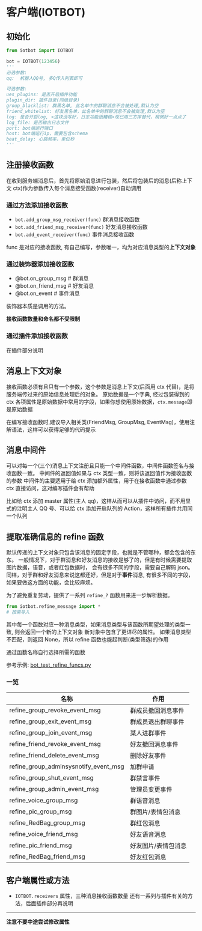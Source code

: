 # 客户端(IOTBOT)

## 初始化

```python
from iotbot import IOTBOT

bot = IOTBOT(123456)
'''
必选参数:
qq:  机器人QQ号, 多Q传入列表即可

可选参数:
ues_plugins: 是否开启插件功能
plugin_dir: 插件目录(同级目录)
group_blacklist: 群黑名单, 此名单中的群聊消息不会被处理,默认为空
friend_whitelist: 好友黑名单，此名单中的群聊消息不会被处理,默认为空
log: 是否开启log, ×这块没写好，日志功能很糟糕×现已用三方库替代，稍微好一点点了
log_file: 是否输出日志文件
port: bot端运行端口
host: bot端运行ip，需要包含schema
beat_delay: 心跳频率，单位秒
'''
```

## 注册接收函数

在收到服务端消息后，首先将原始消息进行包装，然后将包装后的消息(后称上下文 ctx)作为参数传入每个消息接受函数(receiver)自动调用

### 通过方法添加接收函数

- `bot.add_group_msg_receiver(func)` 群消息接收函数
- `bot.add_friend_msg_receiver(func)` 好友消息接收函数
- `bot.add_event_receiver(func)` 事件消息接收函数

func 是对应的接收函数, 有自己编写，参数唯一，均为对应消息类型的**上下文对象**

### 通过装饰器添加接收函数

- @bot.on_group_msg # 群消息
- @bot.on_friend_msg # 好友消息
- @bot.on_event # 事件消息

装饰器本质是调用的方法。

**接收函数数量和命名都不受限制**

### 通过插件添加接收函数

在插件部分说明

## 消息上下文对象

接收函数必须有且只有一个参数，这个参数是消息上下文(后面用 ctx 代替)，是将服务端传过来的原始信息处理后的对象。
原始数据是一个字典, 经过包装得到的 ctx 各项属性是原始数据中常用的字段，如果你想使用原始数据，`ctx.message`即
是原始数据

在编写接收函数时,建议导入相关类(FriendMsg, GroupMsg, EventMsg)，使用注解语法，这样可以获得足够的代码提示

## 消息中间件

可以对每一个(三个)消息上下文注册且只能一个中间件函数，中间件函数签名与接收函数一致。
中间件的返回值如果与 ctx 类型一致，则将该返回值作为接收函数的参数
中间件的主要适用于给 ctx 添加额外属性，用于在接收函数中通过参数 ctx 直接访问，这对编写插件会有帮助

比如给 ctx 添加 master 属性(主人 qq)，这样从而可以从插件中访问，而不用显式的注明主人 QQ 号、可以给 ctx 添加开启队列的 Action，这样所有插件共用同一个队列

## 提取准确信息的 refine 函数

默认传递的上下文对象只包含该消息的固定字段，也就是不管哪种，都会包含的东东。
一般情况下，对于群消息和好友消息的接收是够了的，但是有时候需要提取图片数据，语音，或者红包数据时，
会有很多不同的字段，需要自己解码 json。同样，对于群和好友消息来说这都还好，但是对于**事件**消息,
有很多不同的字段，如果要做这方面的功能，会比较麻烦。

为了避免重复劳动，提供了一系列 `refine_?` 函数用来进一步解析数据。

```python
from iotbot.refine_message import *
# 按需导入
```

其中每一个函数对应一种消息类型，如果消息类型与该函数所期望处理的类型一致, 则会返回一个新的上下文对象
新对象中包含了更详尽的属性。
如果消息类型不匹配，则返回 None，所以 refine 函数也能起判断(类型筛选)的作用

通过函数名称自行选择所需的函数

参考示例: [bot_test_refine_funcs.py](https://github.com/XiyaoWong/python-iotbot/blob/master/sample/plugins/bot_test_refine_funcs.py)

### 一览

| 名称                                  | 作用                |
| ------------------------------------- | ------------------- |
| refine_group_revoke_event_msg         | 群成员撤回消息事件  |
| refine_group_exit_event_msg           | 群成员退出群聊事件  |
| refine_group_join_event_msg           | 某人进群事件        |
| refine_friend_revoke_event_msg        | 好友撤回消息事件    |
| refine_friend_delete_event_msg        | 删除好友事件        |
| refine_group_adminsysnotify_event_msg | 加群申请            |
| refine_group_shut_event_msg           | 群禁言事件          |
| refine_group_admin_event_msg          | 管理员变更事件      |
| refine_voice_group_msg                | 群语音消息          |
| refine_pic_group_msg                  | 群图片/表情包消息   |
| refine_RedBag_group_msg               | 群红包消息          |
| refine_voice_friend_msg               | 好友语音消息        |
| refine_pic_friend_msg                 | 好友图片/表情包消息 |
| refine_RedBag_friend_msg              | 好友红包消息        |

## 客户端属性或方法

- `IOTBOT.receivers` 属性，三种消息接收函数数量
  还有一系列与插件有关的方法，后面插件部分再说明

---

**注意不要中途尝试修改属性**
